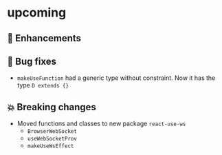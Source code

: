 # upcoming

## :tada: Enhancements

## :bug: Bug fixes

- `makeUseFunction` had a generic type without constraint. Now it has the type
  `D extends {}`

## :boom: Breaking changes

- Moved functions and classes to new package `react-use-ws`
  - `BrowserWebSocket`
  - `useWebSocketProv`
  - `makeUseWsEffect`

